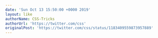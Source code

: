 ```yaml
---
date: 'Sun Oct 13 15:50:00 +0000 2019'
layout: like
authorName: CSS-Tricks
authorUrl: 'https://twitter.com/css'
originalPost: 'https://twitter.com/css/status/1183409559873957889'
---
```

